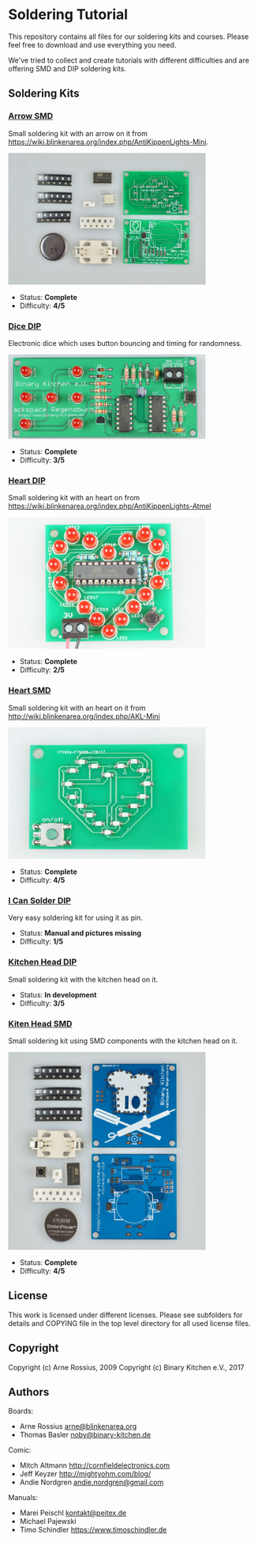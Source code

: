 # Soldering Tutorial
This repository contains all files for our soldering kits and courses. Please feel free to download and use everything you need.

We've tried to collect and create tutorials with different difficulties and are offering SMD and DIP soldering kits.

## Soldering Kits

### [Arrow SMD](ArrowSMD/) 
Small soldering kit with an arrow on it from https://wiki.blinkenarea.org/index.php/AntiKippenLights-Mini.

<img src="ArrowSMD/manual/images/DSC04802.jpg" width=400px alt="Arrow SMD">

- Status: **Complete**
- Difficulty: **4/5**

### [Dice DIP](DiceDIP/) 
Electronic dice which uses button bouncing and timing for randomness.

<img src="DiceDIP/manual/images/DSC04788.jpg" width=400px alt="Dice DIP">

- Status: **Complete**
- Difficulty: **3/5**

### [Heart DIP](HeartDIP/) 
Small soldering kit with an heart on from https://wiki.blinkenarea.org/index.php/AntiKippenLights-Atmel

<img src="HeartDIP/manual/images/DSC04800.jpg" width=400px alt="Heart DIP">

- Status: **Complete**
- Difficulty: **2/5**

### [Heart SMD](HeartSMD/) 
Small soldering kit with an heart on it from http://wiki.blinkenarea.org/index.php/AKL-Mini

<img src="HeartSMD/manual/images/DSC04825.jpg" width=400px alt="Heart SMD">

- Status: **Complete**
- Difficulty: **4/5**

### [I Can Solder DIP](ICanSolderDIP/)
Very easy soldering kit for using it as pin.

- Status: **Manual and pictures missing**
- Difficulty: **1/5**

### [Kitchen Head DIP](KitchenHeadDIP/)
Small soldering kit with the kitchen head on it.

- Status: **In development**
- Difficulty: **3/5**

### [Kiten Head SMD](KitchenHeadSMD/) 
Small soldering kit using SMD components with the kitchen head on it.

<img src="KitchenHeadSMD/manual/images/DSC04829.jpg" width=400px alt="Heart SMD">

- Status: **Complete**
- Difficulty: **4/5**

## License
This work is licensed under different licenses. Please see subfolders for details and COPYING file in the top level directory for all used license files.

## Copyright

Copyright (c) Arne Rossius, 2009
Copyright (c) Binary Kitchen e.V., 2017

## Authors

Boards:
- Arne Rossius <arne@blinkenarea.org>
- Thomas Basler <noby@binary-kitchen.de>

Comic:
- Mitch Altmann <http://cornfieldelectronics.com>
- Jeff Keyzer <http://mightyohm.com/blog/>
- Andie Nordgren <andie.nordgren@gmail.com>

Manuals:
- Marei Peischl <kontakt@peitex.de>
- Michael Pajewski
- Timo Schindler <https://www.timoschindler.de>
